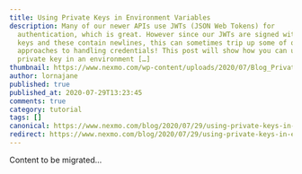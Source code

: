 ```yaml
---
title: Using Private Keys in Environment Variables
description: Many of our newer APIs use JWTs (JSON Web Tokens) for
  authentication, which is great. However since our JWTs are signed with private
  keys and these contain newlines, this can sometimes trip up some of our usual
  approaches to handling credentials! This post will show how you can use a
  private key in an environment […]
thumbnail: https://www.nexmo.com/wp-content/uploads/2020/07/Blog_Private-Keys_Cloud-Enviorment_1200x600.png
author: lornajane
published: true
published_at: 2020-07-29T13:23:45
comments: true
category: tutorial
tags: []
canonical: https://www.nexmo.com/blog/2020/07/29/using-private-keys-in-environment-variables
redirect: https://www.nexmo.com/blog/2020/07/29/using-private-keys-in-environment-variables
---
```

Content to be migrated...
